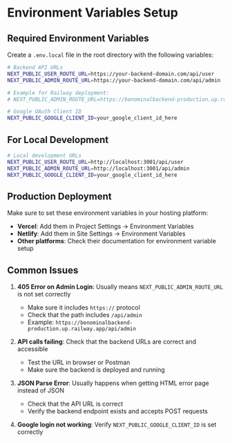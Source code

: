 # Environment Variables Setup

## Required Environment Variables

Create a `.env.local` file in the root directory with the following variables:

```bash
# Backend API URLs
NEXT_PUBLIC_USER_ROUTE_URL=https://your-backend-domain.com/api/user
NEXT_PUBLIC_ADMIN_ROUTE_URL=https://your-backend-domain.com/api/admin

# Example for Railway deployment:
# NEXT_PUBLIC_ADMIN_ROUTE_URL=https://benominalbackend-production.up.railway.app/api/admin

# Google OAuth Client ID
NEXT_PUBLIC_GOOGLE_CLIENT_ID=your_google_client_id_here
```

## For Local Development

```bash
# Local development URLs
NEXT_PUBLIC_USER_ROUTE_URL=http://localhost:3001/api/user
NEXT_PUBLIC_ADMIN_ROUTE_URL=http://localhost:3001/api/admin
NEXT_PUBLIC_GOOGLE_CLIENT_ID=your_google_client_id_here
```

## Production Deployment

Make sure to set these environment variables in your hosting platform:
- **Vercel**: Add them in Project Settings → Environment Variables
- **Netlify**: Add them in Site Settings → Environment Variables
- **Other platforms**: Check their documentation for environment variable setup

## Common Issues

1. **405 Error on Admin Login**: Usually means `NEXT_PUBLIC_ADMIN_ROUTE_URL` is not set correctly
   - Make sure it includes `https://` protocol
   - Check that the path includes `/api/admin`
   - Example: `https://benominalbackend-production.up.railway.app/api/admin`

2. **API calls failing**: Check that the backend URLs are correct and accessible
   - Test the URL in browser or Postman
   - Make sure the backend is deployed and running

3. **JSON Parse Error**: Usually happens when getting HTML error page instead of JSON
   - Check that the API URL is correct
   - Verify the backend endpoint exists and accepts POST requests

4. **Google login not working**: Verify `NEXT_PUBLIC_GOOGLE_CLIENT_ID` is set correctly 